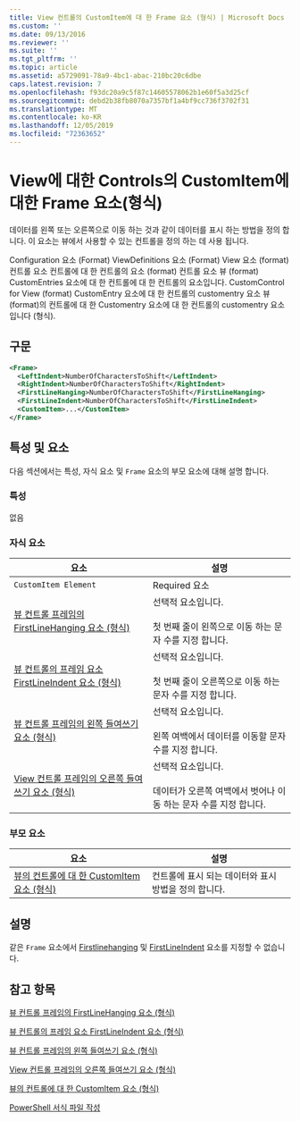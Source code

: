 ```yaml
---
title: View 컨트롤의 CustomItem에 대 한 Frame 요소 (형식) | Microsoft Docs
ms.custom: ''
ms.date: 09/13/2016
ms.reviewer: ''
ms.suite: ''
ms.tgt_pltfrm: ''
ms.topic: article
ms.assetid: a5729091-78a9-4bc1-abac-210bc20c6dbe
caps.latest.revision: 7
ms.openlocfilehash: f93dc20a9c5f87c14605578062b1e60f5a3d25cf
ms.sourcegitcommit: debd2b38fb8070a7357bf1a4bf9cc736f3702f31
ms.translationtype: MT
ms.contentlocale: ko-KR
ms.lasthandoff: 12/05/2019
ms.locfileid: "72363652"
---
```

# <a name="frame-element-for-customitem-for-controls-for-view-format"></a>View에 대한 Controls의 CustomItem에 대한 Frame 요소(형식)

데이터를 왼쪽 또는 오른쪽으로 이동 하는 것과 같이 데이터를 표시 하는 방법을 정의 합니다. 이 요소는 뷰에서 사용할 수 있는 컨트롤을 정의 하는 데 사용 됩니다.

Configuration 요소 (Format) ViewDefinitions 요소 (Format) View 요소 (format) 컨트롤 요소 컨트롤에 대 한 컨트롤의 요소 (format) 컨트롤 요소 뷰 (format) CustomEntries 요소에 대 한 컨트롤에 대 한 컨트롤의 요소입니다. CustomControl for View (format) CustomEntry 요소에 대 한 컨트롤의 customentry 요소 뷰 (format)의 컨트롤에 대 한 Customentry 요소에 대 한 컨트롤의 customentry 요소입니다 (형식).

## <a name="syntax"></a>구문

```xml
<Frame>
  <LeftIndent>NumberOfCharactersToShift</LeftIndent>
  <RightIndent>NumberOfCharactersToShift</RightIndent>
  <FirstLineHanging>NumberOfCharactersToShift</FirstLineHanging>
  <FirstLineIndent>NumberOfCharactersToShift</FirstLineIndent>
  <CustomItem>...</CustomItem>
</Frame>
```

## <a name="attributes-and-elements"></a>특성 및 요소

다음 섹션에서는 특성, 자식 요소 및 `Frame` 요소의 부모 요소에 대해 설명 합니다.

### <a name="attributes"></a>특성

없음

### <a name="child-elements"></a>자식 요소

|요소|설명|
|-------------|-----------------|
|`CustomItem Element`|Required 요소|
|[뷰 컨트롤 프레임의 FirstLineHanging 요소 (형식)](./firstlinehanging-element-for-frame-for-controls-for-view-format.md)|선택적 요소입니다.<br /><br /> 첫 번째 줄이 왼쪽으로 이동 하는 문자 수를 지정 합니다.|
|[뷰 컨트롤의 프레임 요소 FirstLineIndent 요소 (형식)](./firstlineindent-element-for-frame-for-controls-for-view-format.md)|선택적 요소입니다.<br /><br /> 첫 번째 줄이 오른쪽으로 이동 하는 문자 수를 지정 합니다.|
|[뷰 컨트롤 프레임의 왼쪽 들여쓰기 요소 (형식)](./leftindent-element-for-frame-for-controls-for-view-format.md)|선택적 요소입니다.<br /><br /> 왼쪽 여백에서 데이터를 이동할 문자 수를 지정 합니다.|
|[View 컨트롤 프레임의 오른쪽 들여쓰기 요소 (형식)](./rightindent-element-for-frame-for-controls-for-view-format.md)|선택적 요소입니다.<br /><br /> 데이터가 오른쪽 여백에서 벗어나 이동 하는 문자 수를 지정 합니다.|

### <a name="parent-elements"></a>부모 요소

|요소|설명|
|-------------|-----------------|
|[뷰의 컨트롤에 대 한 CustomItem 요소 (형식)](./customitem-element-for-customentry-for-controls-for-view-format.md)|컨트롤에 표시 되는 데이터와 표시 방법을 정의 합니다.|

## <a name="remarks"></a>설명

같은 `Frame` 요소에서 [Firstlinehanging](./firstlinehanging-element-for-frame-for-controls-for-view-format.md) 및 [FirstLineIndent](./firstlineindent-element-for-frame-for-controls-for-view-format.md) 요소를 지정할 수 없습니다.

## <a name="see-also"></a>참고 항목

[뷰 컨트롤 프레임의 FirstLineHanging 요소 (형식)](./firstlinehanging-element-for-frame-for-controls-for-view-format.md)

[뷰 컨트롤의 프레임 요소 FirstLineIndent 요소 (형식)](./firstlineindent-element-for-frame-for-controls-for-view-format.md)

[뷰 컨트롤 프레임의 왼쪽 들여쓰기 요소 (형식)](./leftindent-element-for-frame-for-controls-for-view-format.md)

[View 컨트롤 프레임의 오른쪽 들여쓰기 요소 (형식)](./rightindent-element-for-frame-for-controls-for-view-format.md)

[뷰의 컨트롤에 대 한 CustomItem 요소 (형식)](./customitem-element-for-customentry-for-controls-for-view-format.md)

[PowerShell 서식 파일 작성](./writing-a-powershell-formatting-file.md)
